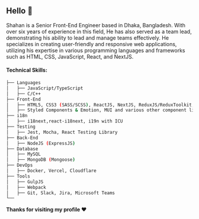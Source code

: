 ## Hello :wave:

Shahan is a Senior Front-End Engineer based in Dhaka, Bangladesh. With over six years of experience in this field, He has also served as a team lead, demonstrating his ability to lead and manage teams effectively. He specializes in creating user-friendly and responsive web applications, utilizing his expertise in various programming languages and frameworks such as HTML, CSS, JavaScript, React, and NextJS.

#### Technical Skills:

```bash
├── Languages
│   ├── JavaScript/TypeScript
│   ├── C/C++
├── Front-End
│   ├── HTML5, CSS3 (SASS/SCSS), ReactJS, NextJS, ReduxJS/ReduxToolkit, ReactQuery, React Router Dom, Tailwindcss
│   ├── Styled Components & Emotion, MUI and various other component libraries.
├── i18n
│   ├── i18next,react-i18next, i19n with ICU
├── Testing
│   ├── Jest, Mocha, React Testing Library
├── Back-End
│   ├── NodeJS (ExpressJS)
├── Database
│   ├── MySQL
│   ├── MongoDB (Mongoose)
├── DevOps
│   ├── Docker, Vercel, Cloudflare
├── Tools
│   ├── GulpJS
│   ├── Webpack
│   ├── Git, Slack, Jira, Microsoft Teams
└──
```

**Thanks for visiting my profile :heart:**
